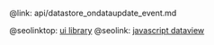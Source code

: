@link: api/datastore_ondataupdate_event.md

@seolinktop: [ui library](https://webix.com)
@seolink: [javascript dataview](https://webix.com/widget/dataview/)
